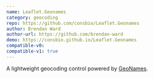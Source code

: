 ```yaml
---
name: Leaflet.Geonames
category: geocoding
repo: https://github.com/consbio/Leaflet.Geonames
author: Brendan Ward
author-url: https://github.com/brendan-ward
demo: https://consbio.github.io/Leaflet.Geonames
compatible-v0:
compatible-v1: true
---
```


A lightweight geocoding control powered by <a href="http://www.geonames.org/">GeoNames</a>.
